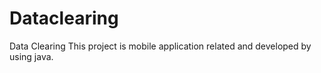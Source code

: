 # Dataclearing
Data Clearing
This project is mobile application related and developed by using java.
